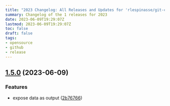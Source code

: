```yaml
---
title: "2023 Changelog: All Releases and Updates for 'rlespinasse/git-commit-data-action'"
summary: Changelog of the 1 releases for 2023
date: 2023-06-09T19:29:07Z
lastmod: 2023-06-09T19:29:07Z
toc: false
draft: false
tags:
- opensource
- github
- release
---
```

## [1.5.0](https://github.com/rlespinasse/git-commit-data-action/compare/v1.4.0...v1.5.0) (2023-06-09)


### Features

* expose data as output ([2b76766](https://github.com/rlespinasse/git-commit-data-action/commit/2b76766acf9574c24b5cec7608be8db5dc17968e))



